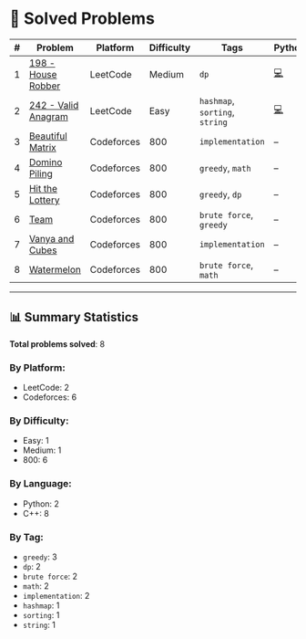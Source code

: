 # 📘 Solved Problems

| # | Problem | Platform | Difficulty | Tags | Python | C++ | Notes |
|----|---------|----------|------------|------|--------|-----|-------|
| 1 | [198 - House Robber](https://leetcode.com/problems/house-robber/description/) | LeetCode | Medium | ``dp`` | [💻](./leetcode/198_house_robber.py) | [💻](./leetcode/198_house_robber.cpp) | [📝](./leetcode/198_house_robber.md) |
| 2 | [242 - Valid Anagram](https://leetcode.com/problems/valid-anagram/) | LeetCode | Easy | ``hashmap``, ``sorting``, ``string`` | [💻](./leetcode/242_valid_anagram.py) | [💻](./leetcode/242_valid_anagram.cpp) | [📝](./leetcode/242_valid_anagram.md) |
| 3 | [Beautiful Matrix](https://codeforces.com/problemset/problem/263/A) | Codeforces | 800 | ``implementation`` | – | [💻](./codeforces/beautiful_matrix.cpp) | [📝](./codeforces/beautiful_matrix.md) |
| 4 | [Domino Piling](https://codeforces.com/problemset/problem/50/A) | Codeforces | 800 | ``greedy``, ``math`` | – | [💻](./codeforces/domino_piling.cpp) | [📝](./codeforces/domino_piling.md) |
| 5 | [Hit the Lottery](https://codeforces.com/problemset/problem/996/A) | Codeforces | 800 | ``greedy``, ``dp`` | – | [💻](./codeforces/hit_lottery.cpp) | [📝](./codeforces/hit_lottery.md) |
| 6 | [Team](https://codeforces.com/problemset/problem/231/A) | Codeforces | 800 | ``brute force``, ``greedy`` | – | [💻](./codeforces/team.cpp) | [📝](./codeforces/team.md) |
| 7 | [Vanya and Cubes](https://codeforces.com/problemset/problem/492/A) | Codeforces | 800 | ``implementation`` | – | [💻](./codeforces/vanya_cubes.cpp) | [📝](./codeforces/vanya_cubes.md) |
| 8 | [Watermelon](https://codeforces.com/problemset/problem/4/A) | Codeforces | 800 | ``brute force``, ``math`` | – | [💻](./codeforces/watermelon.cpp) | [📝](./codeforces/watermelon.md) |

---

## 📊 Summary Statistics

**Total problems solved**: 8

### By Platform:
- LeetCode: 2
- Codeforces: 6

### By Difficulty:
- Easy: 1
- Medium: 1
- 800: 6

### By Language:
- Python: 2
- C++: 8

### By Tag:
- ``greedy``: 3
- ``dp``: 2
- ``brute force``: 2
- ``math``: 2
- ``implementation``: 2
- ``hashmap``: 1
- ``sorting``: 1
- ``string``: 1
